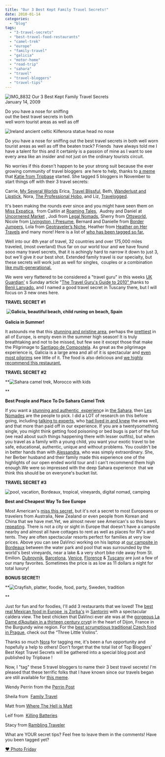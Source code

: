 ```yaml
---
title: "Our 3 Best Kept Family Travel Secrets!"
date: 2010-01-14
categories: 
  - "blog"
tags: 
  - "3-travel-secrets"
  - "best-travel-food-restaurants"
  - "camel-trek"
  - "europe"
  - "family-travel"
  - "galicia"
  - "motor-home"
  - "road-trip"
  - "sahara"
  - "travel"
  - "travel-bloggers"
  - "travel-tips"
---
```


 ![IMG_8832](https://pub-ac94b3f306b24c0dba4238943c97f2e1.r2.dev/6a00e5502a95078833012876bc652e970c.jpg) Our 3 Best Kept Family Travel Secrets  
January 14, 2009

Do you have a nose for sniffing  
out the best travel secrets in both  
well worn tourist areas as well as off

<!--more-->

![Ireland ancient celtic Kilfenora statue head no nose](https://pub-ac94b3f306b24c0dba4238943c97f2e1.r2.dev/6a00e5502a950788330120a7b9e978970b.jpg)

Do you have a nose for sniffing out the best travel secrets in both well worn tourist areas as well as off the beaten track? Friends  have always told me I have a talent for this and it certainly is a passion of mine as I want to see every area like an insider and not just on the ordinary tourists circuit.

No worries if this doesn't happen to be your strong suit because the ever growing community of travel bloggers  are here to help, thanks to [a meme](http://www.tripbase.com/blog/tripbase-blog-tag/) that [Katie from Tripbase](http://www.tripbase.com/blog/my-3-best-kept-travel-secrets/) started. She tagged 5 bloggers in November to start things off with their 3 travel secrets:

Carrie, [My Several Worlds](http://www.myseveralworlds.com/ "My Several Worlds") Erica, [Travel Blissful](http://www.travelblissful.com/ "Travel Blissful"), Beth, [Wanderlust and Lipstick](http://wanderlustandlipstick.com/ "Wanderlust and Lipstick"), Nora, [The Professional Hobo,](http://theprofessionalhobo.com/ "Professional Hobo") and Liz, [Travelogged](http://www.travelogged.com/ "Travelogged").

It's been making the rounds ever since and you might have seen them on  [Miss Expatica](http://missexpatria.wordpress.com/),  from Caitlin at [Roaming Tales](http://www.roamingtales.com/),  Audrey and Daniel at [Uncornered Market](http://www.uncorneredmarket.com/) , Jodi from [Legal Nomads](http://www.legalnomads.blogspot.com/ "Legal Nomads"), Sherry from [Ottsworld](http://www.ottsworld.com/),  Nicole from [Livingston, I Presume](http://rosenleaf.typepad.com/livingstonipresume/ "Livingston, I Presume"), Bernard and Danielle from [Border Jumpers](http://www.borderjumpers.org "Border Jumpers"), Lola from [Geotraveler’s Niche](http://www.lolaakinmade.com "Geotraveler's Niche"), Heather from [Heather on Her Travels](http://www.heatheronhertravels.com/my-top-three-travel-secrets-and-a-game-of-tag/) and many more! Here is a list of [who has been tagged so far.](http://www.tripbase.com/blog/travel-bloggers-tagged-so-far/)

Well into our 4th year of travel, 32 countries and over 175,000 miles traveled, (most overland) thus far on our world tour and we have found sooo many travel secrets, that it is achingly hard to narrow it down to just 3, but we'll give it our best shot. Extended family travel is our specialty, but these secrets will work just as well for singles,  couples or a combination [like multi-generational.](http://soultravelers3new.local/2007/02/marbella.html#more) 

We were very flattered to be considered a "travel guru" in this weeks [UK Guardian'](http://www.guardian.co.uk/) s Sunday article "[The Travel Guru's Guide to 2010" t](http://www.guardian.co.uk/travel/2010/jan/03/travel-gurus-2010-guide?page=all)hanks to [Benji Lanyado.](http://twitter.com/benjilanyado) and I named a good travel secret in Tuscany there, but I will focus on 3 new ones here.

**TRAVEL SECRET #1**

 **![Galicia, beautiful beach, child runing on beach, Spain](https://pub-ac94b3f306b24c0dba4238943c97f2e1.r2.dev/6a00e5502a95078833012876d48a61970c.jpg)  
   
Galicia in Summer!**

It astounds me that this [stunning and pristine area,](http://soultravelers3new.local/2008/09/gorgeous-galici.html) perhaps the [prettiest](http://soultravelers3new.local/2008/09/more-galician-b.html) in all of Europe, is empty even in the summer high season! It is truly  breathtaking and not to be missed, but few see it except those that make the Pilgrimage to [Santiago de Compostela](http://soultravelers3new.local/2008/08/santiago-de-com.html). As great as the pilgrimage experience is, Galicia is a large area and all of it is spectacular and [even most pilgrims](http://soultravelers3new.local/2008/10/finistere-the-e.html) see little of it. The food is also delicious and [we highly recommend this restaurant.](http://soultravelers3new.local/2008/10/post.html)

**TRAVEL SECRET #2**

**![Sahara camel trek, Morocco with kids](https://pub-ac94b3f306b24c0dba4238943c97f2e1.r2.dev/6a00e5502a950788330120a7d214ab970b.jpg)  
  
**

**Best People and Place To Do Sahara Camel Trek**

If you want a [stunning and authentic  experienc](http://soultravelers3new.local/2007/04/les-nomades-sah.html)e in [the Sahara](http://soultravelers3new.local/2007/04/sahara-rainbow.html), then [Les Nomades](http://www.nomadsaharabivouacmerzouga.com/) are the people to pick. I did a LOT of research on this before going, including [talking to experts](http://members.virtualtourist.com/m/5beaa/), who [had lived in and knew](http://www.joaoleitaofoto.com/) the area well, and that more than paid off in our experience. If you are a twentysomething single, you might think getting food poisoning or bed bugs is part of the fun (we read about such things happening there with lesser outfits), but when you travel as a family with a young child, you want your exotic travel to be safe, educational, authentic, unique and without problems. You couldn't be in better hands than with [Alessandra,](http://soultravelers3new.local/2007/04/alessandra.html) who was simply extraordinary. She, her Berber husband and their family made this experience one of the highlights of our open ended world tour and I can't recommend them high enough.We were so impressed with the deep Sahara experience  that we think this should be on everyone's bucket list.

**TRAVEL SECRET #3**  

![pool, vacation, Bordeaux, tropical, vineyards, digital nomad, camping](https://pub-ac94b3f306b24c0dba4238943c97f2e1.r2.dev/6a00e5502a950788330120a7bb7964970b.jpg)  

**Best and Cheapest Way To See Europe**

Most American's [miss this secret,](http://www.transitionsabroad.com/publications/magazine/0411/motor_homing_in_europe.shtml) but it's not a secret to most Europeans or  travelers from Australia, New Zealand or even people from Korean and China that we have met.Yet, we almost never see American's so this bears [repeating](http://soultravelers3new.local/2008/05/top-10-family-t.html). There is not a city or sight in Europe that doesn't have a campsite nearby and almost all have cottages to rent as well as places for RV's and tents. They are often spectacular resorts perfect for families at very low prices. Above you can see DaVinci working on his laptop at [our campsite in Bordeaux](http://soultravelers3new.local/2009/05/biking-st-emilion-bordeaux-vineyards-in-france-wine-country.html) between the water park and pool that was surrounded by the world's best vineyards, near a lake & a very short bike ride away from St. Emilion. [Dubrovnik](http://soultravelers3new.local/2007/08/heavenly-holida.html#more), [Barcelona](http://soultravelers3new.local/2007/05/barcelona-beach.html), [Venice](http://soultravelers3new.local/2007/05/italian-memoria.html#more), [Florence](http://soultravelers3new.local/2008/02/snow-in-florenc.html) & [Tuscany](http://soultravelers3new.local/2007/05/tuscany-camping.html) are just a few of our many favorites. Sometimes the price is as low as 11 dollars a night for total luxury!

**BONUS SECRET!**

**![Crayfish, platter, foodie, food, party, Sweden, tradition](https://pub-ac94b3f306b24c0dba4238943c97f2e1.r2.dev/6a00e5502a95078833012876d4dc6e970c.jpg)  
  
  
**

Just for fun and for foodies, I'll add 3 restaurants that we loved! The [best real Mexican food in Europe  is Zorba's](http://soultravelers3new.local/2007/08/hello-goodbye-s.html) in [Santorini](http://www.youtube.com/watch?v=h23I_qsofiA) with a spectacular caldera view. The best chicken that DaVinci ever ate was at the [gorgeous La Dame d’Aquitain in a thirteen century cryp](http://soultravelers3new.local/2006/10/nothing-but-pin.html)t in the heart of Dijon, France in the Burgundy wine region. For the [best scrumptious traditional Czech food in Prague](http://soultravelers3new.local/2007/11/stand-out-meals.html), check out the “Three Little Violins”.

Thanks so much [Nora](http://twitter.com/Hobonora) for tagging me, it's been a fun opportunity and hopefully a help to others! Don't forget that the total list of Top Bloggers' Best Kept Travel Secrets will be gathered into a special blog post and published by Tripbase !

Now, I "tag" these 5 travel bloggers to name their 3 best travel secrets! I'm pleased that these terrific folks that I have known since our travels began are still available for [this meme](http://www.tripbase.com/blog/travel-bloggers-tagged-so-far/).

Wendy Perrin from the [Perrin Post](http://perrinpost.truth.travel/)

Sheila from  [Family Travel](http://www.familytravellogue.com/)

Matt from [Where The Hell is Matt](http://www.wherethehellismatt.com/)

Leif from  [Killing Batteries](http://killingbatteries.com/)

Stacy from [Rambling Traveler](http://www.ramblingtraveler.com/)

What are YOUR secret tips? Feel free to leave them in the comments! Have you been tagged yet?

[♥ Photo Friday](http://www.deliciousbaby.com/)
